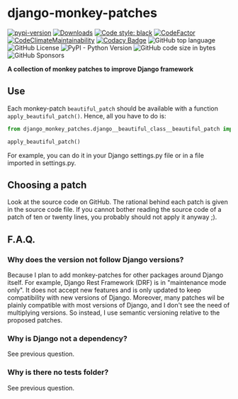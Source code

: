 # django-monkey-patches

[![pypi-version]][pypi]
[![Downloads](https://img.shields.io/pypi/dm/django-monkey-patches)](https://pypistats.org/packages/django-monkey-patches)
[![Code style: black](https://img.shields.io/badge/code%20style-black-000000.svg)](https://github.com/psf/black)
[![CodeFactor](https://www.codefactor.io/repository/github/llyaudet/django-monkey-patches/badge)](https://www.codefactor.io/repository/github/llyaudet/django-monkey-patches)
[![CodeClimateMaintainability](https://api.codeclimate.com/v1/badges/c928d2b8b724abcb2913/maintainability)](https://codeclimate.com/github/LLyaudet/django-monkey-patches/maintainability)
[![Codacy Badge](https://app.codacy.com/project/badge/Grade/de6280433b32447684458fb655c3a4b3)](https://app.codacy.com/gh/LLyaudet/django-monkey-patches/dashboard?utm_source=gh&utm_medium=referral&utm_content=&utm_campaign=Badge_grade)
![GitHub top language](https://img.shields.io/github/languages/top/llyaudet/django-monkey-patches)
![GitHub License](https://img.shields.io/github/license/llyaudet/django-monkey-patches)
![PyPI - Python Version](https://img.shields.io/pypi/pyversions/django-monkey-patches)
![GitHub code size in bytes](https://img.shields.io/github/languages/code-size/llyaudet/django-monkey-patches)
![GitHub Sponsors](https://img.shields.io/github/sponsors/LLyaudet)

**A collection of monkey patches to improve Django framework**


## Use

Each monkey-patch `beautiful_patch` should be available with a function `apply_beautiful_patch()`.
Hence, all you have to do is:

```python
from django_monkey_patches.django__beautiful_class__beautiful_patch import apply_beautiful_patch

apply_beautiful_patch()
```

For example, you can do it in your Django settings.py file or in a file imported in settings.py.


## Choosing a patch

Look at the source code on GitHub.
The rational behind each patch is given in the source code file.
If you cannot bother reading the source code of a patch of ten or twenty lines,
you probably should not apply it anyway ;).


## F.A.Q.

### Why does the version not follow Django versions?

Because I plan to add monkey-patches for other packages around Django itself.
For example, Django Rest Framework (DRF) is in "maintenance mode only".
It does not accept new features and is only updated to keep compatibility with new versions of Django.
Moreover, many patches wil be plainly compatible with most versions of Django,
and I don't see the need of multiplying versions.
So instead, I use semantic versioning relative to the proposed patches.

### Why is Django not a dependency?

See previous question.

### Why is there no tests folder?

See previous question.

[pypi-version]: https://img.shields.io/pypi/v/django-monkey-patches.svg
[pypi]: https://pypi.org/project/django-monkey-patches/
